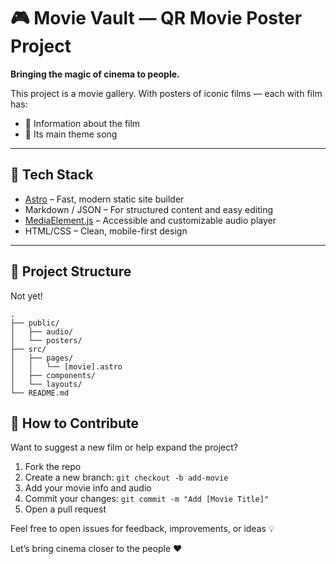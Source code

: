 # 🎮 Movie Vault — QR Movie Poster Project

**Bringing the magic of cinema to people.**

This project is a movie gallery. With posters of iconic films — each with film has:

* 📖 Information about the film
* 🎵 Its main theme song

---

## 🚀 Tech Stack

* [Astro](https://astro.build) – Fast, modern static site builder
* Markdown / JSON – For structured content and easy editing
* [MediaElement.js](https://www.mediaelementjs.com/) – Accessible and customizable audio player
* HTML/CSS – Clean, mobile-first design

---

## 📂 Project Structure
Not yet!
```
.
├── public/
│   ├── audio/
│   └── posters/
├── src/
│   ├── pages/
│   │   └── [movie].astro
│   ├── components/
│   └── layouts/
└── README.md
```

## 🧹 How to Contribute

Want to suggest a new film or help expand the project?

1. Fork the repo
2. Create a new branch: `git checkout -b add-movie`
3. Add your movie info and audio
4. Commit your changes: `git commit -m "Add [Movie Title]"`
5. Open a pull request

Feel free to open issues for feedback, improvements, or ideas 💡

Let’s bring cinema closer to the people ❤️
